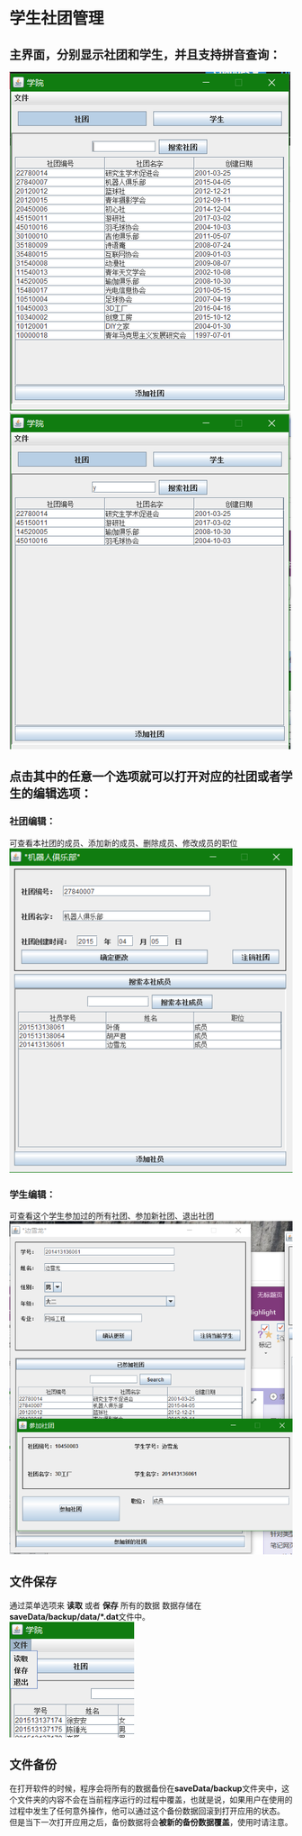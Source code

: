 # 学生社团管理

## 主界面，分别显示社团和学生，并且支持拼音查询：
![](doc/picture/01.png)
![](doc/picture/02.png)

## 点击其中的任意一个选项就可以打开对应的社团或者学生的编辑选项：
### 社团编辑：
可查看本社团的成员、添加新的成员、删除成员、修改成员的职位  
![](doc/picture/05.png)

### 学生编辑：
可查看这个学生参加过的所有社团、参加新社团、退出社团  
![](doc/picture/06.png)

## 文件保存
通过菜单选项来 **读取** 或者 **保存** 所有的数据
数据存储在**saveData/backup/data/\*.dat**文件中。  
![](doc/picture/07.png)

## 文件备份
在打开软件的时候，程序会将所有的数据备份在**saveData/backup**文件夹中，这个文件夹的内容不会在当前程序运行的过程中覆盖，也就是说，如果用户在使用的过程中发生了任何意外操作，他可以通过这个备份数据回滚到打开应用的状态。  
但是当下一次打开应用之后，备份数据将会**被新的备份数据覆盖**，使用时请注意。
